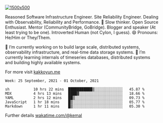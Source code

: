 [![1500x500](https://user-images.githubusercontent.com/536449/87228151-7d711200-c39f-11ea-9cd5-a511464c430f.jpeg "Kemal Akkoyun")](https://github.com/kakkoyun)

<!--
**kakkoyun/kakkoyun** is a ✨ _special_ ✨ repository because its `README.md` (this file) appears on your GitHub profile.

Here are some ideas to get you started:

- 🔭 I’m currently working on ...
- 🌱 I’m currently learning ...
- 👯 I’m looking to collaborate on ...
- 🤔 I’m looking for help with ...
- 💬 Ask me about ...
- 📫 How to reach me: ...
- 😄 Pronouns: ...
- ⚡ Fun fact: ...

<table border="0">
  <tbody>
    <tr valign="top">
      <td width="50%" align="center">
        <img src="https://github-readme-stats.vercel.app/api?username=kakkoyun&show_icons=true&count_private=true&theme=gotham&layout=default" />
      </td>
      <td width="50%" align="center">
        <img src="https://github-readme-stats.vercel.app/api/wakatime?username=kemal&theme=gotham&layout=default" />
      </td>
    </tr>
  </tbody>
</table>
-->


Reasoned Software Infrastructure Engineer. Site Reliability Engineer. Dealing with Observability, Reliability and Performance. 
🤔 Slow thinker. Open Source Enthusiast. Mentor (CommunityBridge, GoBridge). Blogger and speaker (At least trying to be one). 
Introverted Human (not Cylon, I guess). 😄 Pronouns: He/Him or They/Them.

🔭 I’m currently working on to build large scale, distributed systems, observability infrastructure, and real-time data storage systems.
🌱 I’m currently learning internals of timeseries databases, distributed systems and building highly available systems.

For more visit [kakkoyun.me](https://kakkoyun.me)

<!--START_SECTION:waka-->
```text
Week: 25 September, 2021 - 01 October, 2021

sh           10 hrs 22 mins  ███████████▒░░░░░░░░░░░░░   45.87 % 
MDX          4 hrs 13 mins   ████▓░░░░░░░░░░░░░░░░░░░░   18.66 % 
YAML         2 hrs 12 mins   ██▒░░░░░░░░░░░░░░░░░░░░░░   09.73 % 
JavaScript   1 hr 18 mins    █▒░░░░░░░░░░░░░░░░░░░░░░░   05.77 % 
Markdown     1 hr 11 mins    █▒░░░░░░░░░░░░░░░░░░░░░░░   05.30 % 
```
<!--END_SECTION:waka-->

Further details [wakatime.com/@kemal](https://wakatime.com/@kemal)
